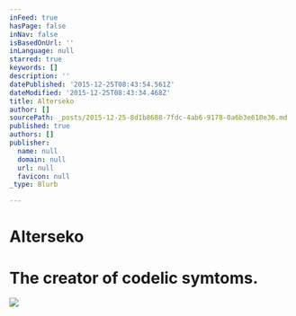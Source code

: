 ```yaml
---
inFeed: true
hasPage: false
inNav: false
isBasedOnUrl: ''
inLanguage: null
starred: true
keywords: []
description: ''
datePublished: '2015-12-25T08:43:54.561Z'
dateModified: '2015-12-25T08:43:34.468Z'
title: Alterseko
author: []
sourcePath: _posts/2015-12-25-8d1b8688-7fdc-4ab6-9178-0a6b3e610e36.md
published: true
authors: []
publisher:
  name: null
  domain: null
  url: null
  favicon: null
_type: Blurb

---
```

# Alterseko

# The creator of codelic symtoms.
![](https://s3-us-west-2.amazonaws.com/the-grid-img/p/53ff29ed0049a394c30be52bfac8c3c4dc41a604.jpg)